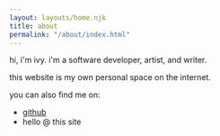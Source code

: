 ```yaml
---
layout: layouts/home.njk
title: about
permalink: "/about/index.html"
---
```

hi, i'm ivy. i'm a software developer, artist, and writer.

this website is my own personal space on the internet.

you can also find me on:

- [github](https://github.com/ivywong/)
- hello @ this site
